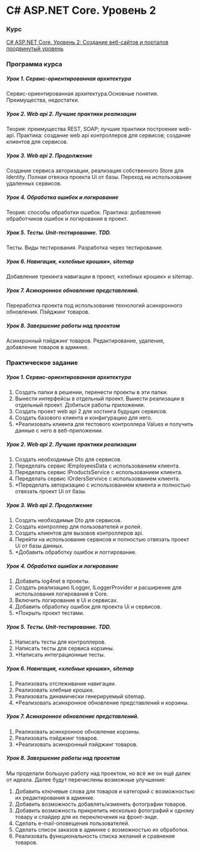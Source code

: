 # C# ASP.NET Core. Уровень 2


### Курс
[C# ASP.NET Core. Уровень 2: Cоздание веб-сайтов и порталов продвинутый уровень](https://geekbrains.ru/courses/306)


### Программа курса

##### Урок 1. Сервис-ориентированная архитектура  
Сервис-ориентированная архитектура.Основные понятия. Преимущества, недостатки.

##### Урок 2. Web api 2. Лучшие практики реализации  
Теория: преимущества REST, SOAP; лучшие практики построение web-api. Практика: создание web api контроллеров для сервисов; создание клиентов для сервисов.

##### Урок 3. Web api 2. Продолжение
Создание сервиса авторизации, реализация собственного Store для Identity. Полная отвязка проекта Ui от базы. Переход на использование удаленных сервисов.

##### Урок 4. Обработка ошибок и логирование  
Теория: способы обработки ошибок. Практика: добавление обработчиков ошибок и логирования в проект.

##### Урок 5. Тесты. Unit-тестирование. TDD.  
Тесты. Виды тестирования. Разработка через тестирование.

##### Урок 6. Навигация, «хлебные крошки», sitemap  
Добавление трекинга навигации в проект, «хлебных крошек» и sitemap.

##### Урок 7. Асинхронное обновление представлений.  
Переработка проекта под использование технологий асинхронного обновления. Пэйджинг товаров.

##### Урок 8. Завершение работы над проектом  
Асинхронный пэйджинг товаров. Редактирование, удаление, добавление товаров в админке.


### Практическое задание
##### Урок 1. Сервис-ориентированная архитектура
1. Создать папки в решении, перенести проекты в эти папки.
2. Вынести интерфейсы в отдельный проект. Вынести реализации в отдельный проект. Добиться работы приложения.
3. Создать проект web api 2 для хостинга будущих сервисов.
4. Создать базового клиента и конфигурацию для него.
5. *Реализовать клиента для тестового контроллера Values и получить данные с него в веб-приложении.

##### Урок 2. Web api 2. Лучшие практики реализации  
1. Создать необходимые Dto для сервисов.
2. Переделать сервис IEmployeesData с использованием клиента.
3. Переделать сервис IProductsService с использованием клиента.
4. Переделать сервис IOrdersServivce с использованием клиента.
5. *Переделать авторизацию с использованием клиента и полностью отвязать проект Ui от базы.

##### Урок 3. Web api 2. Продолжение
1. Создать необходимые Dto для сервисов.
2. Создать контроллер для пользователей и ролей.
3. Создать клиентов для вызовов контроллеров api.
4. Перейти на использование сервисов и полностью отвязать проект Ui от базы данных.
5. *Добавить обработку ошибок и логгирование.

##### Урок 4. Обработка ошибок и логирование 
1. Добавить log4net в проекты.
2. Создать реализацию ILogger, ILoggerProvider и расширение для использования логирования в Core.
3. Включить логирование в Ui и сервисах.
4. Добавить обработку ошибок для проекта Ui и сервисов.
5. *Покрыть проект тестами.

##### Урок 5. Тесты. Unit-тестирование. TDD. 
1. Написать тесты для контроллеров.
2. Написать тесты для сервиса корзины.
3. *Написать интеграционные тесты.

##### Урок 6. Навигация, «хлебные крошки», sitemap  
1. Реализовать отслеживание навигации.
2. Реализовать хлебные крошки.
3. Реализовать динамически генерируемый sitemap.
4. *Реализовать асинхронное обновление представлений и корзины.

##### Урок 7. Асинхронное обновление представлений.  
1. Реализовать асинхронное обновление корзины.
2. Реализовать пэйджинг товаров.
3. *Реализовать асинхронный пэйджинг товаров.

##### Урок 8. Завершение работы над проектом  
Мы проделали большую работу над проектом, но всё же он ещё далек от идеала. Далее будут перечислены возможные улучшения:

1. Добавить ключевые слова для товаров и категорий с возможностью их редактирования в админке.
2. Добавить возможность добавлять/изменять фотографии товаров.
3. Добавить возможность прикрепить несколько фотографий к одному товару и слайдер для их переключения на фронт-энде.
4. Сделать e-mail-оповещения пользователей.
5. Сделать список заказов в админке с возможностью их обработки.
6. Реализовать функциональность списка желаний и сравнения товаров.  


